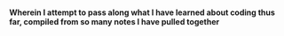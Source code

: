 #### Wherein I attempt to pass along what I have learned about coding thus far, compiled from so many notes I have pulled together